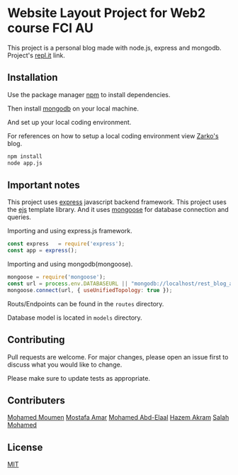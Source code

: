 # Website Layout Project for Web2 course FCI AU

This project is a personal blog made with node.js, express and mongodb.
Project's [repl.it](https://repl.it/@MohamedMoumen/PersonalBlog#readme.md) link.

## Installation

Use the package manager [npm](https://nodejs.org/en/) to install dependencies.

Then install [mongodb](https://www.mongodb.com/try/download/community) on your local machine.

And set up your local coding environment.

For references on how to setup a local coding environment view [Zarko's](https://zarkom.net/) blog. 

```bash
npm install
node app.js
```

## Important notes
This project uses [express](https://expressjs.com/) javascript backend framework.
This project uses the [ejs](https://ejs.co/) template library.
And it uses [mongoose](https://mongoosejs.com/) for database connection and queries.

Importing and using express.js framework.
```javascript
const express   = require('express');
const app = express();
```

Importing and using mongodb(mongoose).
```javascript
mongoose = require('mongoose');
const url = process.env.DATABASEURL || "mongodb://localhost/rest_blog_app";
mongoose.connect(url, { useUnifiedTopology: true });
```
Routs/Endpoints can be found in the `routes` directory.

Database model is located in `models` directory.

## Contributing
Pull requests are welcome. For major changes, please open an issue first to discuss what you would like to change.

Please make sure to update tests as appropriate.

## Contributers
[Mohamed Moumen](https://github.com/MohamedMoumen)
[Mostafa Amar](https://github.com/MostafaAmar)
[Mohamed Abd-Elaal](https://github.com/salahmansour9900)
[Hazem Akram](https://github.com/hazemAkram99)
[Salah Mohamed](https://github.com/salahmansour9900)


## License
[MIT](https://choosealicense.com/licenses/mit/)
